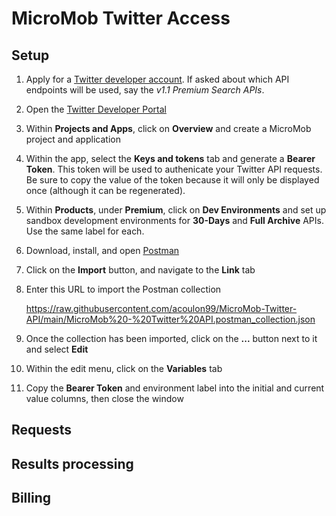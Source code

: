 # MicroMob Twitter Access

## Setup

1. Apply for a [Twitter developer account](https://developer.twitter.com/en). If asked about which API endpoints will be used, say the _v1.1 Premium Search APIs_.
2. Open the [Twitter Developer Portal](https://developer.twitter.com/en/portal/dashboard)
3. Within **Projects and Apps**, click on **Overview** and create a MicroMob project and application
4. Within the app, select the **Keys and tokens** tab and generate a **Bearer Token**. This token will be used to authenicate your Twitter API requests. Be sure to copy the value of the token because it will only be displayed once (although it can be regenerated).
5. Within **Products**, under **Premium**, click on **Dev Environments** and set up sandbox development environments for **30-Days** and **Full Archive** APIs. Use the same label for each.
6. Download, install, and open [Postman](https://www.postman.com/downloads/)
7. Click on the **Import** button, and navigate to the **Link** tab
8. Enter this URL to import the Postman collection

    https://raw.githubusercontent.com/acoulon99/MicroMob-Twitter-API/main/MicroMob%20-%20Twitter%20API.postman_collection.json

9. Once the collection has been imported, click on the **...** button next to it and select **Edit**
10. Within the edit menu, click on the **Variables** tab
11. Copy the **Bearer Token** and environment label into the initial and current value columns, then close the window

## Requests

## Results processing

## Billing